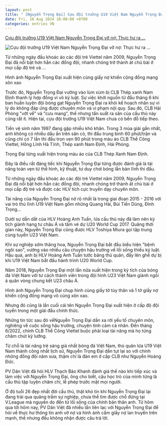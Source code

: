 ```yaml
---
layout: post
title: " [Nguyễn Trọng Đại] Cựu đội trưởng U19 Việt Nam Nguyễn Trọng Đại vỡ nợ: Thực hư ra ..."
date: Fri, 16 Aug 2024 18:00:00 +0700
categories: entries VN
---
```

[Cựu đội trưởng U19 Việt Nam Nguyễn Trọng Đại vỡ nợ: Thực hư ra ...](https://danviet.vn/cuu-doi-truong-u19-viet-nam-nguyen-trong-dai-vo-no-thuc-hu-ra-sao-20240816151001152.htm)

![Cựu đội trưởng U19 Việt Nam Nguyễn Trọng Đại vỡ nợ: Thực hư ra ...](https://danviet.mediacdn.vn/zoom/600_315/296231569849192448/2024/8/16/trong-dai-17237954559041547269120-139-0-516-720-crop-17237957034751700162815.jpg)

Từ những ngày đầu khoác áo các đội trẻ Viettel năm 2009, Nguyễn Trọng Đại đã nổi bật hơn hẳn các đồng đội, nhanh chóng trở thành át chủ bài ở mọi cấp độ trẻ và ...

Hình ảnh Nguyễn Trọng Đại xuất hiện cùng giấy nợ khiến cộng đồng mạng xôn xao

Trước đó, Nguyễn Trọng Đại vướng vào lùm xùm bị CLB Thép xanh Nam Định thanh lý hợp đồng vì vô kỷ luật. Sự việc khởi nguồn từ đầu tháng 6 khi ban huấn luyện đội bóng gạt Nguyễn Trọng Đại ra khỏi kế hoạch nhân sự vì lý do không đáp ứng được chuyên môn và vi phạm nội quy. Sau đó, CLB Hải Phòng "vớt về" và "cưu mang", thế nhưng tần suất ra sân của cầu thủ này cũng rất ít. Hiện tại, cựu đội trưởng U19 Việt Nam chưa có bến đỗ tiếp theo.

Tiền vệ sinh năm 1997 đang gặp nhiều khó khăn. Trong 3 mùa giải gần nhất, anh không có nhiều dấu ấn trên sân cỏ, thi đấu trung bình 60 phút/trận và cũng chỉ có 7 lần thi đấu trọn vẹn 90 phút trong màu áo CLB Thể Công Viettel, Hồng Lĩnh Hà Tĩnh, Thép xanh Nam Định, Hải Phòng.



Trọng Đại từng xuất hiện trong màu áo của CLB Thép Xanh Nam Định.

Đây là điều rất đáng tiếc khi Nguyễn Trọng Đại từng được đánh giá là tài năng toàn vẹn từ thể hình, kỹ thuật, tư duy chơi bóng lẫn bản lĩnh thi đấu.

Từ những ngày đầu khoác áo các đội trẻ Viettel năm 2009, Nguyễn Trọng Đại đã nổi bật hơn hẳn các đồng đội, nhanh chóng trở thành át chủ bài ở mọi cấp độ trẻ và được các HLV tích cực truyền dạy chuyên môn.

Tài năng của Nguyễn Trọng Đại nở rộ nhất là trong giai đoạn 2015 - 2016 với vai trò thủ lĩnh U19 Việt Nam gồm những Quang Hải, Bùi Tiến Dũng, Đình Trọng...

Dưới sự dẫn dắt của HLV Hoàng Anh Tuấn, lứa cầu thủ này đã làm nên kỳ tích giành hạng tư châu Á và tấm vé dự U20 World Cup 2017. Quãng thời gian này, Nguyễn Trọng Đại cũng được HLV Toshiya Miura gọi tập trung cùng tuyển U23 Việt Nam.

Khi sự nghiệp sớm thăng hoa, Nguyễn Trọng Đại bắt đầu biểu hiện "bệnh ngôi sao", vướng vào nhiều câu chuyện hậu trường về lối sống thiếu kỷ luật. Hậu quả, anh bị HLV Hoàng Anh Tuấn tước băng thủ quân, đẩy lên ghế dự bị khi U19 Việt Nam bắt đầu hành trình U20 World Cup.

Năm 2018, Nguyễn Trọng Đại một lần nữa xuất hiện trong kỳ tích của bóng đá Việt Nam với tư cách thành viên trong đội hình U23 Việt Nam giành ngôi á quân vòng chung kết U23 châu Á.

Hình ảnh Nguyễn Trọng Đại chụp hình cùng giấy tờ tùy thân và 1 tờ giấy nợ khiến cộng đồng mạng vô cùng xôn xao.

Nhưng đó cũng là lần cuối cái tên Nguyễn Trọng Đại xuất hiện ở cấp độ đội tuyển trong một giải đấu chính thức.

Những tin tức sau đó vềNguyễn Trọng Đại dần xa rời yếu tố chuyên môn, nghiêng về cuộc sống hậu trường, chuyện tình cảm cá nhân. Đến tháng 6/2022, chính CLB Thể Công Viettel buộc phải loại tài năng mà họ từng chăm chút kỹ lưỡng.

Từ chỗ là tài năng trẻ sáng giá nhất bóng đá Việt Nam, thủ quân lứa U19 Việt Nam thành công nhất lịch sử, Nguyễn Trọng Đại dần tụt lại so với chính những đồng đội năm xưa, thậm chí là đàn em ở cấp CLB như Nguyễn Hoàng Đức.

PV Dân Việt đã hỏi HLV Thạch Bảo Khanh đánh giá thế nào khi tiếp xúc và làm việc với Nguyễn Trọng Đại, ông cho biết, cậu học trò của mình từng là cầu thủ tập luyện chăm chỉ, lễ phép trước mặt mọi người.

Ở độ tuổi 26 đẹp nhất đời cầu thủ, thật khó tin khi Nguyễn Trọng Đại lại đang trải qua quãng trầm sự nghiệp, chưa thể tìm được chỗ đứng tại V.League mà nguyên do đến từ lối sống của chính bản thân anh. Từ hôm qua tới hôm nay, PV Dân Việt đã nhiều lần liên lạc với Nguyễn Trọng Đại để hỏi về thực hư thông tin anh vỡ nợ và hình ảnh cầm giấy nợ lan truyền trên mạnh, thế nhưng đều không nhận được câu trả lời.

